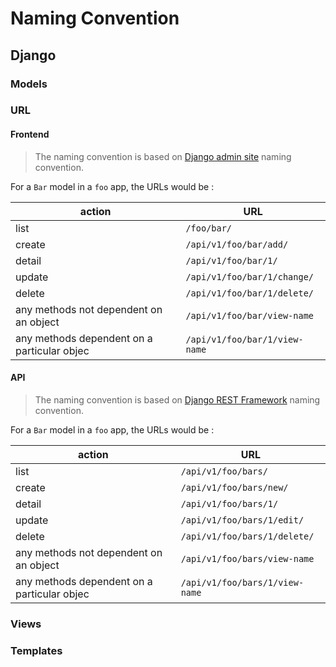 # Naming Convention

## Django

### Models

### URL

#### Frontend
> The naming convention is based on [Django admin site](https://docs.djangoproject.com/en/4.0/ref/contrib/admin/) naming convention.


For a `Bar` model in a `foo` app, the URLs would be :

| action | URL |
|---|---|
| list | `/foo/bar/` |
| create | `/api/v1/foo/bar/add/` |
| detail | `/api/v1/foo/bar/1/` |
| update | `/api/v1/foo/bar/1/change/` |
| delete | `/api/v1/foo/bar/1/delete/` |
| any methods not dependent on an object | `/api/v1/foo/bar/view-name` |
| any methods dependent on a particular objec | `/api/v1/foo/bar/1/view-name` |


#### API
> The naming convention is based on [Django REST Framework](https://www.django-rest-framework.org/) naming convention.

For a `Bar` model in a `foo` app, the URLs would be :

| action | URL |
|---|---|
| list | `/api/v1/foo/bars/` |
| create | `/api/v1/foo/bars/new/` |
| detail | `/api/v1/foo/bars/1/` |
| update | `/api/v1/foo/bars/1/edit/` |
| delete | `/api/v1/foo/bars/1/delete/` |
| any methods not dependent on an object | `/api/v1/foo/bars/view-name` |
| any methods dependent on a particular objec | `/api/v1/foo/bars/1/view-name` |

### Views

### Templates
